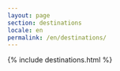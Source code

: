 ```yaml
---
layout: page
section: destinations
locale: en
permalink: /en/destinations/
---
```


{% include destinations.html %}
